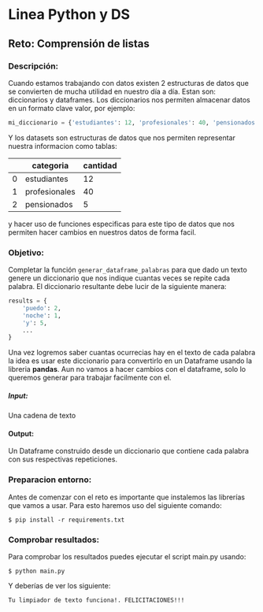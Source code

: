 
# Linea Python y DS
## Reto: Comprensión de listas
### Descripción:
Cuando estamos trabajando con datos existen 2 estructuras de datos que se convierten de mucha utilidad en nuestro día a
día. Estan son: diccionarios y dataframes.
Los diccionarios nos permiten almacenar datos en un formato clave valor, por ejemplo:
```python
mi_diccionario = {'estudiantes': 12, 'profesionales': 40, 'pensionados': 5}
```
Y los datasets son estructuras de datos que nos permiten representar nuestra informacion como tablas:

|   | categoria     | cantidad |
|---|---------------|----------|
| 0 | estudiantes   | 12       |
| 1 | profesionales | 40       |
| 2 | pensionados   | 5        |

y hacer uso de funciones especificas para este tipo de datos que nos permiten hacer cambios en nuestros datos de forma facil.

### Objetivo:
Completar la función `generar_dataframe_palabras` para que dado un texto genere un diccionario que nos indique cuantas
veces se repite cada palabra. El diccionario resultante debe lucir de la siguiente manera:
````python
results = {
    'puedo': 2,
    'noche': 1,
    'y': 5,
    ...
}
````
Una vez logremos saber cuantas ocurrecias hay en el texto de cada palabra la idea es usar este diccionario para convertirlo
en un Dataframe usando la libreria **pandas**. Aun no vamos a hacer cambios con el dataframe, solo lo queremos generar
para trabajar facilmente con el.

##### Input: 
Una cadena de texto

#### Output:
Un Dataframe construido desde un diccionario que contiene cada palabra con sus respectivas repeticiones.


### Preparacion entorno:
Antes de comenzar con el reto es importante que instalemos las librerías que vamos a usar. Para esto haremos uso del 
siguiente comando:
```shell script
$ pip install -r requirements.txt
```


### Comprobar resultados:
Para comprobar los resultados puedes ejecutar el script main.py usando:
```shell script
$ python main.py
```
Y deberías de ver los siguiente:
```shell script
Tu limpiador de texto funciona!. FELICITACIONES!!!
```